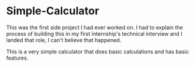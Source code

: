 # Simple-Calculator

This was the first side project I had ever worked on. I had to explain the process of building this in my first internship's technical interview and I landed that role, I can't believe that happened.

This is a very simple calculator that does basic calculations and has basic features.
